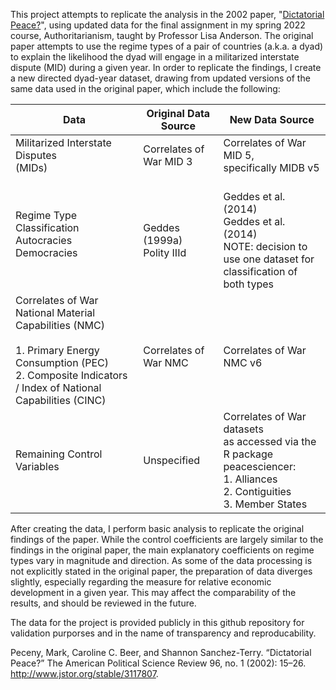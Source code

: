 This project attempts to replicate the analysis in the 2002 paper, "[Dictatorial Peace?](http://www.jstor.org/stable/3117807)", using updated data for the final assignment in my spring 2022 course, Authoritarianism, taught by Professor Lisa Anderson.  The original paper attempts to use the regime types of a pair of countries (a.k.a. a dyad) to explain the likelihood the dyad will engage in a militarized interstate dispute (MID) during a given year.  In order to replicate the findings, I create a new directed dyad-year dataset, drawing from updated versions of the same data used in the original paper, which include the following:

| Data | Original Data Source| New Data Source|
|------|---------------------|----------------|
| Militarized Interstate Disputes<br>(MIDs) | Correlates of War MID 3 | Correlates of War MID 5,<br>specifically MIDB v5 |
| Regime Type Classification<br>    Autocracies<br>    Democracies | <br>Geddes (1999a)<br>Polity IIId | <br>Geddes et al. (2014)<br>Geddes et al. (2014)<br>NOTE: decision to use one dataset for<br>classification of both types |
| Correlates of War<br>National Material Capabilities (NMC)<br><br>1. Primary Energy Consumption (PEC)<br>2. Composite Indicators / Index of National Capabilities (CINC) | <br>Correlates of War NMC | <br>Correlates of War NMC v6 |
| Remaining Control Variables | Unspecified | Correlates of War datasets<br>as accessed via the R package<br>peacesciencer:<br>1. Alliances<br>2. Contiguities<br>3. Member States |

After creating the data, I perform basic analysis to replicate the original findings of the paper.  While the control coefficients are largely similar to the findings in the original paper, the main explanatory coefficients on regime types vary in magnitude and direction.  As some of the data processing is not explicitly stated in the original paper, the preparation of data diverges slightly, especially regarding the measure for relative economic development in a given year.  This may affect the comparability of the results, and should be reviewed in the future.

The data for the project is provided publicly in this github repository for validation purporses and in the name of transparency and reproducability.

Peceny, Mark, Caroline C. Beer, and Shannon Sanchez-Terry. “Dictatorial Peace?” The American Political Science Review 96, no. 1 (2002): 15–26. http://www.jstor.org/stable/3117807.

